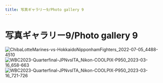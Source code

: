 ```yaml
---
title: 写真ギャラリー9/Photo gallery 9
---
```


# 写真ギャラリー9/Photo gallery 9

![ChibaLotteMarines-vs-HokkaidoNipponhamFighters_2022-07-05_4488-4510](https://user-images.githubusercontent.com/20723919/236242223-1969f6de-fe1d-4734-9ee2-4543ab4b9d15.jpg)
![WBC2023-Quarterfinal-JPNvsITA_Nikon-COOLPIX-P950_2023-03-16_658-663](https://user-images.githubusercontent.com/20723919/236242236-636b78eb-41bf-4e07-b5b3-345446e15687.jpg)
![WBC2023-Quarterfinal-JPNvsITA_Nikon-COOLPIX-P950_2023-03-16_721-726](https://user-images.githubusercontent.com/20723919/236242245-03b38d82-452d-4083-bc76-b85a164fbd52.jpg)
